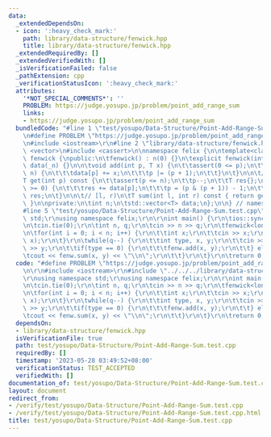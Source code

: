 ```yaml
---
data:
  _extendedDependsOn:
  - icon: ':heavy_check_mark:'
    path: library/data-structure/fenwick.hpp
    title: library/data-structure/fenwick.hpp
  _extendedRequiredBy: []
  _extendedVerifiedWith: []
  _isVerificationFailed: false
  _pathExtension: cpp
  _verificationStatusIcon: ':heavy_check_mark:'
  attributes:
    '*NOT_SPECIAL_COMMENTS*': ''
    PROBLEM: https://judge.yosupo.jp/problem/point_add_range_sum
    links:
    - https://judge.yosupo.jp/problem/point_add_range_sum
  bundledCode: "#line 1 \"test/yosupo/Data-Structure/Point-Add-Range-Sum.test.cpp\"\
    \n#define PROBLEM \"https://judge.yosupo.jp/problem/point_add_range_sum\"\r\n\r\
    \n#include <iostream>\r\n#line 2 \"library/data-structure/fenwick.hpp\"\n#include\
    \ <vector>\n#include <cassert>\n\nnamespace felix {\n\ntemplate<class T>\nstruct\
    \ fenwick {\npublic:\n\tfenwick() : n(0) {}\n\texplicit fenwick(int _n) : n(_n),\
    \ data(_n) {}\n\n\tvoid add(int p, T x) {\n\t\tassert(0 <= p);\n\t\twhile(p <\
    \ n) {\n\t\t\tdata[p] += x;\n\t\t\tp |= (p + 1);\n\t\t}\n\t}\n\n\t// [0, p)\n\t\
    T get(int p) const {\n\t\tassert(p <= n);\n\t\tp--;\n\t\tT res{};\n\t\twhile(p\
    \ >= 0) {\n\t\t\tres += data[p];\n\t\t\tp = (p & (p + 1)) - 1;\n\t\t}\n\t\treturn\
    \ res;\n\t}\n\n\t// [l, r)\n\tT sum(int l, int r) const { return get(r) - get(l);\
    \ }\n\nprivate:\n\tint n;\n\tstd::vector<T> data;\n};\n\n} // namespace felix\n\
    #line 5 \"test/yosupo/Data-Structure/Point-Add-Range-Sum.test.cpp\"\nusing namespace\
    \ std;\r\nusing namespace felix;\r\n\r\nint main() {\r\n\tios::sync_with_stdio(false);\r\
    \n\tcin.tie(0);\r\n\tint n, q;\r\n\tcin >> n >> q;\r\n\tfenwick<long long> fenw(n);\r\
    \n\tfor(int i = 0; i < n; i++) {\r\n\t\tint x;\r\n\t\tcin >> x;\r\n\t\tfenw.add(i,\
    \ x);\r\n\t}\r\n\twhile(q--) {\r\n\t\tint type, x, y;\r\n\t\tcin >> type >> x\
    \ >> y;\r\n\t\tif(type == 0) {\r\n\t\t\tfenw.add(x, y);\r\n\t\t} else {\r\n\t\t\
    \tcout << fenw.sum(x, y) << \"\\n\";\r\n\t\t}\r\n\t}\r\n\treturn 0;\r\n}\r\n"
  code: "#define PROBLEM \"https://judge.yosupo.jp/problem/point_add_range_sum\"\r\
    \n\r\n#include <iostream>\r\n#include \"../../../library/data-structure/fenwick.hpp\"\
    \r\nusing namespace std;\r\nusing namespace felix;\r\n\r\nint main() {\r\n\tios::sync_with_stdio(false);\r\
    \n\tcin.tie(0);\r\n\tint n, q;\r\n\tcin >> n >> q;\r\n\tfenwick<long long> fenw(n);\r\
    \n\tfor(int i = 0; i < n; i++) {\r\n\t\tint x;\r\n\t\tcin >> x;\r\n\t\tfenw.add(i,\
    \ x);\r\n\t}\r\n\twhile(q--) {\r\n\t\tint type, x, y;\r\n\t\tcin >> type >> x\
    \ >> y;\r\n\t\tif(type == 0) {\r\n\t\t\tfenw.add(x, y);\r\n\t\t} else {\r\n\t\t\
    \tcout << fenw.sum(x, y) << \"\\n\";\r\n\t\t}\r\n\t}\r\n\treturn 0;\r\n}\r\n"
  dependsOn:
  - library/data-structure/fenwick.hpp
  isVerificationFile: true
  path: test/yosupo/Data-Structure/Point-Add-Range-Sum.test.cpp
  requiredBy: []
  timestamp: '2023-05-28 03:49:52+08:00'
  verificationStatus: TEST_ACCEPTED
  verifiedWith: []
documentation_of: test/yosupo/Data-Structure/Point-Add-Range-Sum.test.cpp
layout: document
redirect_from:
- /verify/test/yosupo/Data-Structure/Point-Add-Range-Sum.test.cpp
- /verify/test/yosupo/Data-Structure/Point-Add-Range-Sum.test.cpp.html
title: test/yosupo/Data-Structure/Point-Add-Range-Sum.test.cpp
---
```

